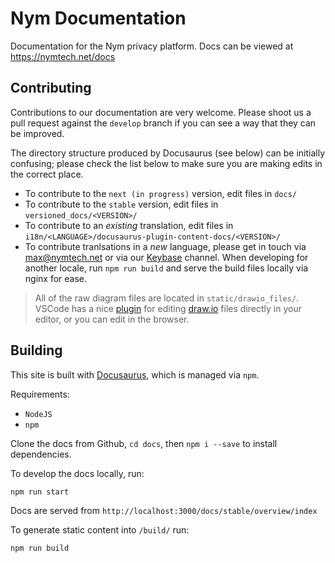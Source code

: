 # Nym Documentation

Documentation for the Nym privacy platform. Docs can be viewed at https://nymtech.net/docs

## Contributing

Contributions to our documentation are very welcome. Please shoot us a pull request against the `develop` branch if you can see a way that they can be improved.

The directory structure produced by Docusaurus (see below) can be initially confusing; please check the list below to make sure you are making edits in the correct place. 

* To contribute to the `next (in progress)` version, edit files in `docs/`
* To contribute to the `stable` version, edit files in `versioned_docs/<VERSION>/`
* To contribute to an *existing* translation, edit files in `i18n/<LANGUAGE>/docusaurus-plugin-content-docs/<VERSION>/` 
* To contribute tranlsations in a *new* language, please get in touch via max@nymtech.net or via our [Keybase](https://keybase.io/team/nymtech.friends) channel. When developing for another locale, run `npm run build` and serve the build files locally via nginx for ease. 

> All of the raw diagram files are located in `static/drawio_files/`. VSCode has a nice [plugin](https://marketplace.visualstudio.com/items?itemName=hediet.vscode-drawio) for editing [draw.io](https://app.diagrams.net/) files directly in your editor, or you can edit in the browser. 

## Building

This site is built with [Docusaurus](https://docusaurus.io/), which is managed via `npm`. 

Requirements:

* `NodeJS` 
* `npm` 

Clone the docs from Github, `cd docs`, then `npm i --save` to install dependencies. 

To develop the docs locally, run:

```console
npm run start
```

Docs are served from `http://localhost:3000/docs/stable/overview/index`

To generate static content into `/build/` run:

```console
npm run build
```

